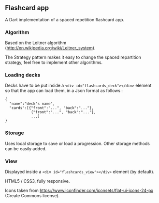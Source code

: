 Flashcard app
--------------

A Dart implementation of a spaced repetition flashcard app.

### Algorithm
Based on the Leitner algorithm (http://en.wikipedia.org/wiki/Leitner_system).

The Strategy pattern makes it easy to change the spaced repartition strategy, feel free to implement other algorithms.

### Loading decks
Decks have to be put inside a `<div id="flashcards_deck"></div>` element so that the app can load them, in a Json format as follows :
```
{
  "name":"deck's name",
  "cards":[{"front":"...", "back":"..."},
            {"front":"...", "back":"..."},
            ...]
}
```

### Storage
Uses local storage to save or load a progression.
Other storage methods can be easily added.

### View
Displayed inside a `<div id="flashcards_view"></div>` element (by default).

HTML5 / CSS3, fully responsive.

Icons taken from https://www.iconfinder.com/iconsets/flat-ui-icons-24-px (Create Commons license).